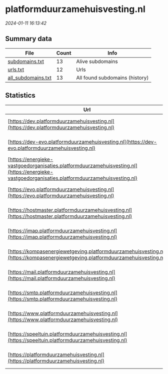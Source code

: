 # platformduurzamehuisvesting.nl
*2024-01-11 16:13:42*
## Summary data
| File       | Count | Info |
|------------|-------|------|
|[subdomains.txt](/data/platformduurzamehuisvesting.nl/subdomains.txt)|13|Alive subdomains|
|[urls.txt](/data/platformduurzamehuisvesting.nl/urls.txt)|12|Urls|
|[all_subdomains.txt](/data/platformduurzamehuisvesting.nl/all_subdomains.txt)|13|All found subdomains (history)|
## Statistics
| Url | SSL | Server | Cookie | HSTS | CSP | XFO | XXP | RP | Tech |Title |
|------------|-------|------|------|------|------|------|------|------|------|------|
|[https://dev.platformduurzamehuisvesting.nl](https://dev.platformduurzamehuisvesting.nl)| |Apache| | | | | |:white_check_mark: |Apache HTTP Serv...|401 Unauthorized|
|[https://dev-evo.platformduurzamehuisvesting.nl](https://dev-evo.platformduurzamehuisvesting.nl)| |Apache| | | | | |:white_check_mark: |Apache HTTP Serv...|401 Unauthorized|
|[https://energieke-vastgoedorganisaties.platformduurzamehuisvesting.nl](https://energieke-vastgoedorganisaties.platformduurzamehuisvesting.nl)| |Apache| | | | | |:white_check_mark: |Apache HTTP Serv...|401 Unauthorized|
|[https://evo.platformduurzamehuisvesting.nl](https://evo.platformduurzamehuisvesting.nl)| |Apache| | | | | |:white_check_mark: |Apache HTTP Serv...|401 Unauthorized|
|[https://hostmaster.platformduurzamehuisvesting.nl](https://hostmaster.platformduurzamehuisvesting.nl)| |Apache| | | | | |:white_check_mark: |Apache HTTP Serv...||
|[https://imap.platformduurzamehuisvesting.nl](https://imap.platformduurzamehuisvesting.nl)| |Apache| | | | | |:white_check_mark: |Apache HTTP Serv...|Welcome!|
|[https://kompasenergiewetgeving.platformduurzamehuisvesting.nl](https://kompasenergiewetgeving.platformduurzamehuisvesting.nl)| |Apache| | | | | |:white_check_mark: |Apache HTTP Serv...|Platform Duurzam...|
|[https://mail.platformduurzamehuisvesting.nl](https://mail.platformduurzamehuisvesting.nl)| |Apache| | | | | |:white_check_mark: |Apache HTTP Serv...|Welcome!|
|[https://smtp.platformduurzamehuisvesting.nl](https://smtp.platformduurzamehuisvesting.nl)| |Apache| | | | | |:white_check_mark: |Apache HTTP Serv...|Welcome!|
|[https://www.platformduurzamehuisvesting.nl](https://www.platformduurzamehuisvesting.nl)| |Apache| | | | | |:white_check_mark: |Apache HTTP Serv...|Platform Duurzam...|
|[https://speeltuin.platformduurzamehuisvesting.nl](https://speeltuin.platformduurzamehuisvesting.nl)| |Apache| | | | | |:white_check_mark: |Apache HTTP Serv...||
|[https://platformduurzamehuisvesting.nl](https://platformduurzamehuisvesting.nl)| |Apache| | | | | |:white_check_mark: |Apache HTTP Serv...||